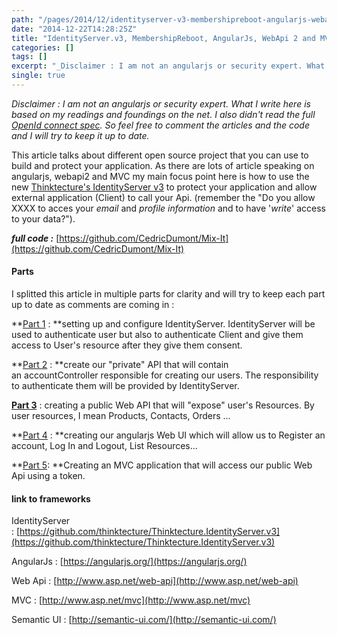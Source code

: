 ```yaml
---
path: "/pages/2014/12/identityserver-v3-membershipreboot-angularjs-webapi-2-and-mvc-mix-it-introduction/"
date: "2014-12-22T14:28:25Z"
title: "IdentityServer.v3, MembershipReboot, AngularJs, WebApi 2 and MVC : Mix It ! : Introduction"
categories: []
tags: []
excerpt: "_Disclaimer : I am not an angularjs or security expert. What I write here is based on my readings a..."
single: true
---
```


_Disclaimer : I am not an angularjs or security expert. What I write here is based on my readings and foundings on the net. I also didn't read the full [OpenId connect spec](http://openid.net/specs/openid-connect-core-1_0.html). So feel free to comment the articles and the code and I will try to keep it up to date._

This article talks about different open source project that you can use to build and protect your application. As there are lots of article speaking on angularjs, webapi2 and MVC my main focus point here is how to use the new [Thinktecture's IdentityServer v3](https://github.com/thinktecture/Thinktecture.IdentityServer.v3) to protect your application and allow external application (Client) to call your Api. (remember the "Do you allow XXXX to acces your _email_ and _profile_ _information_ and to have '_write_' access to your data?").

_**full code :**_ [https://github.com/CedricDumont/Mix-It](https://github.com/CedricDumont/Mix-It)

#### Parts

I splitted this article in multiple parts for clarity and will try to keep each part up to date as comments are coming in :

**[Part 1](http://cedric-dumont.com/tutorials/identityserver-v3-membershipreboot-angularjs-webapi-2-and-mvc-mix-it-introduction/identityserver-v3-membershipreboot-angularjs-webapi-2-and-mvc-mix-it-part-1/ "IdentityServer.v3, MembershipReboot, AngularJs, WebApi 2 and MVC : Mix It ! : Part 1") : **setting up and configure IdentityServer. IdentityServer will be used to authenticate user but also to authenticate Client and give them access to User's resource after they give them consent.

**[Part 2](http://cedric-dumont.com/tutorials/identityserver-v3-membershipreboot-angularjs-webapi-2-and-mvc-mix-it-introduction/identityserver-v3-membershipreboot-angularjs-webapi-2-and-mvc-mix-it-part-2/ "IdentityServer.v3, MembershipReboot, AngularJs, WebApi 2 and MVC : Mix It ! : Part 2") : **create our "private" API that will contain an accountController responsible for creating our users. The responsibility to authenticate them will be provided by IdentityServer.

[**Part 3**](http://cedric-dumont.com/tutorials/identityserver-v3-membershipreboot-angularjs-webapi-2-and-mvc-mix-it-introduction/identityserver-v3-membershipreboot-angularjs-webapi-2-and-mvc-mix-it-part-3/ "IdentityServer.v3, MembershipReboot, AngularJs, WebApi 2 and MVC : Mix It ! : Part 3") : creating a public Web API that will "expose" user's Resources. By user resources, I mean Products, Contacts, Orders ...

**[Part 4](http://cedric-dumont.com/identityserver-v3-membershipreboot-angularjs-webapi-2-and-mvc-mix-it-part-4/ "IdentityServer.v3, MembershipReboot, AngularJs, WebApi 2 and MVC : Mix It ! : Part 4") : **creating our angularjs Web UI which will allow us to Register an account, Log In and Logout, List Resources...

**[Part 5](http://cedric-dumont.com/tutorials/identityserver-v3-membershipreboot-angularjs-webapi-2-and-mvc-mix-it-introduction/identityserver-v3-membershipreboot-angularjs-webapi-2-and-mvc-mix-it-part-5/ "IdentityServer.v3, MembershipReboot, AngularJs, WebApi 2 and MVC : Mix It ! : Part 5"): **Creating an MVC application that will access our public Web Api using a token.

#### link to frameworks

IdentityServer : [https://github.com/thinktecture/Thinktecture.IdentityServer.v3](https://github.com/thinktecture/Thinktecture.IdentityServer.v3)

AngularJs : [https://angularjs.org/](https://angularjs.org/)

Web Api : [http://www.asp.net/web-api](http://www.asp.net/web-api)

MVC : [http://www.asp.net/mvc](http://www.asp.net/mvc)

Semantic UI : [http://semantic-ui.com/](http://semantic-ui.com/)
